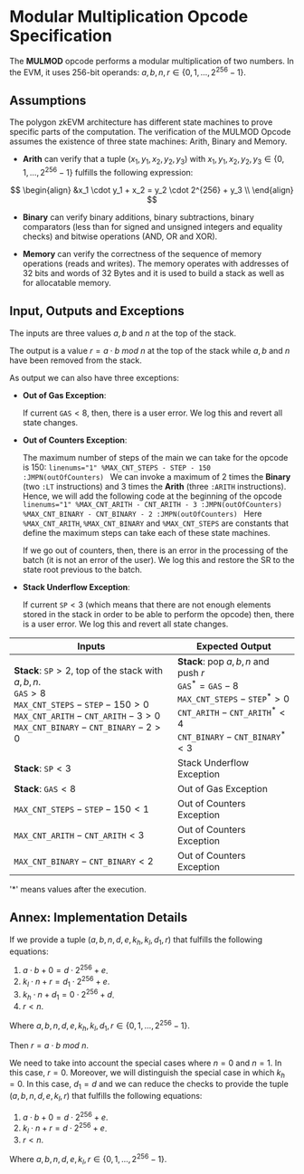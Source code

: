 # Modular Multiplication Opcode Specification

The **MULMOD** opcode performs a modular multiplication of two numbers. In the EVM, it uses $256$-bit operands: $a, b, n, r \in \{ 0, 1, \dots, 2^{256} - 1 \}.$


## Assumptions

The polygon zkEVM architecture has different state machines to prove specific parts of the computation. The verification of the MULMOD Opcode assumes the existence of three state machines: Arith, Binary and Memory.

- **Arith** can verify that a tuple $(x_1, y_1, x_2, y_2, y_3)$ with  $x_1, y_1, x_2, y_2, y_3 \in \{ 0, 1, \dots, 2^{256} - 1 \}$ fulfills the following expression:

$$
\begin{align}
&x_1 \cdot y_1 + x_2 = y_2 \cdot 2^{256} + y_3 \\
\end{align}
$$

- **Binary** can verify binary additions, binary subtractions, binary comparators (less than for signed and unsigned integers and equality checks) and bitwise operations (AND, OR and XOR).

- **Memory** can verify the correctness of the sequence of memory operations (reads and writes). The memory operates with addresses of 32 bits and words of 32 Bytes and it is used to build a stack as well as for allocatable memory.


## Input, Outputs and Exceptions

The inputs are three values $a, b$ and $n$ at the top of the stack.

The output is a value $r = a \cdot b \ \mathit{mod} \ n$ at the top of the stack while $a, b$ and $n$ have been removed from the stack. 

As output we can also have three exceptions:

- **Out of Gas Exception**: 

    If current $\mathtt{GAS} < 8$, then, there is a user error. We log this and revert all state changes. 

- **Out of Counters Exception**: 

    The maximum number of steps of the main we can take for the opcode is $150$:
        ```linenums="1"
        %MAX_CNT_STEPS - STEP - 150 :JMPN(outOfCounters)
        ```
    We can invoke a maximum of $2$ times the **Binary** (two $\texttt{:LT}$ instructions) and $3$ times the **Arith** (three $\texttt{:ARITH}$ instructions). Hence, we will add the following code at the beginning of the opcode
        ```linenums="1"
        %MAX_CNT_ARITH - CNT_ARITH - 3 :JMPN(outOfCounters)                 
        %MAX_CNT_BINARY - CNT_BINARY - 2 :JMPN(outOfCounters)
        ```
    Here $\texttt{%MAX_CNT_ARITH}, \texttt{%MAX_CNT_BINARY}$ and $\texttt{%MAX_CNT_STEPS}$ are constants that define the maximum steps can take each of these state machines. 
    
    If we go out of counters, then, there is an error in the processing of the batch (it is not an error of the user). We log this and restore the SR to the state root previous to the batch.

- **Stack Underflow Exception**:

    If current $\mathtt{SP} < 3$ (which means that there are not enough elements stored in the stack in order to be able to perform the opcode) then, there is a user error. We log this and revert all state changes. 

| Inputs | Expected Output |
| ------ | --------------- |
| **Stack**: $\mathtt{SP} > 2$, top of the stack with $a, b, n$. <br> $\mathtt{GAS} > 8$ <br> $\mathtt{MAX\_CNT\_STEPS} - \mathtt{STEP} - 150 > 0$ <br> $\mathtt{MAX\_CNT\_ARITH} - \mathtt{CNT\_ARITH} - 3 > 0$ <br> $\mathtt{MAX\_CNT\_BINARY} - \mathtt{CNT\_BINARY} - 2 > 0$ | **Stack**: pop $a, b, n$ and push $r$  <br>  $\mathtt{GAS}^* = \mathtt{GAS}-8$ <br> $\mathtt{MAX\_CNT\_STEPS} - \mathtt{STEP}^* > 0$ <br>  $\mathtt{CNT\_ARITH} - \mathtt{CNT\_ARITH}^* < 4$ <br>  $\mathtt{CNT\_BINARY} - \mathtt{CNT\_BINARY}^* < 3$ <br>  |
| **Stack**: $\mathtt{SP} < 3$ | Stack Underflow Exception |
| **Stack**: $\mathtt{GAS} < 8$ | Out of Gas Exception |
| $\mathtt{MAX\_CNT\_STEPS} - \mathtt{STEP} - 150 < 1$ | Out of Counters Exception |
| $\mathtt{MAX\_CNT\_ARITH} - \mathtt{CNT\_ARITH}  < 3$ | Out of Counters Exception |
| $\mathtt{MAX\_CNT\_BINARY} - \mathtt{CNT\_BINARY} < 2$ | Out of Counters Exception |

'*' means values after the execution.

## Annex: Implementation Details

If we provide a tuple $(a, b, n, d, e, k_h, k_l, d_1, r)$ that fulfills the following equations:

1. $a \cdot b + 0 = d \cdot 2^{256} + e$.
1. $k_l \cdot n + r = d_1 \cdot 2^{256} + e$.
1. $k_h \cdot n + d_1 = 0 \cdot 2^{256} + d$.
1. $r < n$.
   
Where $a, b, n, d, e, k_h, k_l, d_1, r \in \{0, 1, \dots, 2^{256} - 1 \}.$

Then $r = a \cdot b \ \mathit{mod} \ n$. 

We need to take into account the special cases where $n = 0$ and $n =1$. In this case, $r = 0$. Moreover, we will distinguish the special case in which $k_h = 0$. In this case, $d_1 = d$ and we can reduce the checks to provide the tuple $(a, b, n, d, e, k_l, r)$ that fulfills the following equations:

1. $a \cdot b + 0 = d \cdot 2^{256} + e$.
2. $k_l \cdot n + r = d \cdot 2^{256} + e$.
3. $r < n$.

Where $a, b, n, d, e, k_l, r \in \{0, 1, \dots, 2^{256} - 1 \}.$
